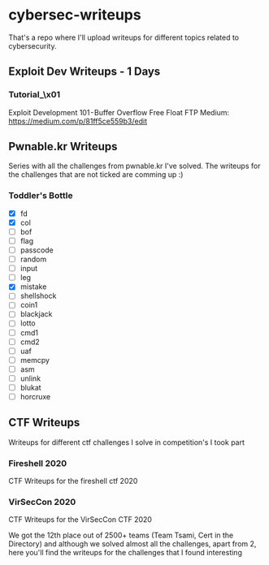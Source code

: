 # cybersec-writeups
That's a repo where I'll upload writeups for different topics related to cybersecurity.
## Exploit Dev Writeups - 1 Days

### Tutorial_\x01 
Exploit Development 101 - Buffer Overflow Free Float FTP
Medium: https://medium.com/p/81ff5ce559b3/edit

## Pwnable.kr Writeups
Series with all the challenges from pwnable.kr I've solved. The writeups for the challenges that are not ticked are comming up :)
###  Toddler's Bottle
- [x] fd
- [x] col
- [ ]  bof
- [ ]  flag
- [ ]  passcode
- [ ]  random 
- [ ]  input
- [ ]  leg
- [X]  mistake
- [ ]  shellshock
- [ ]  coin1
- [ ]  blackjack
- [ ]  lotto
- [ ]  cmd1
- [ ]  cmd2
- [ ]  uaf
- [ ]  memcpy
- [ ]  asm
- [ ]  unlink
- [ ]  blukat
- [ ]  horcruxe

## CTF Writeups 
Writeups for different ctf challenges I solve in competition's I took part
### Fireshell 2020
CTF Writeups for the fireshell ctf 2020


### VirSecCon 2020
CTF Writeups for the VirSecCon CTF 2020

We got the 12th place out of 2500+ teams (Team Tsami,  Cert in the Directory) 
and although we solved almost all the challenges, apart from 2, here you'll find the writeups for the challenges that I found interesting


